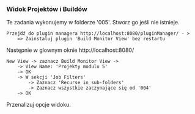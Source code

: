 ### Widok Projektów i Buildów

Te zadania wykonujemy w folderze '005'. Stworz go jeśli nie istnieje.

    Przejdź do plugin managera http://localhost:8080/pluginManager/ - >
        => Zainstaluj plugin 'Build Monitor View' bez restartu
        
Następnie w glownym oknie http://localhost:8080/

    New View -> zaznacz Build Monitor View ->
        -> View Name: 'Projekty modulu 5'
        -> OK
        -> W sekcji 'Job Filters'
            -> Zaznacz 'Recurse in sub-folders' 
            -> Zaznacz wszystkie zaczynające się od '004'
        -> OK
        
Przenalizuj opcje widoku.
